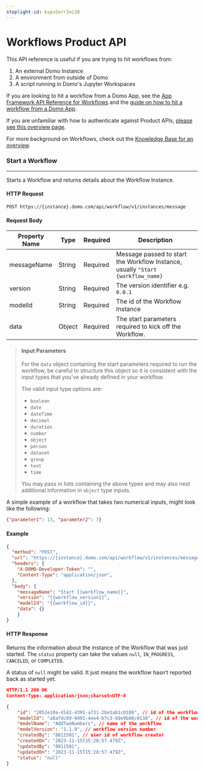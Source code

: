 ```yaml
---
stoplight-id: kspv2orr3oi30
---
```


# Workflows Product API

This API reference is useful if you are trying to hit workflows from:
1. An external Domo Instance
2. A environment from outside of Domo
3. A script running in Domo's Jupyter Workspaces

If you are looking to hit a workflow from a Domo App, see the [App Framework API Reference for Workflows](../Domo-App-APIs/Workflows-API.md) and the [guide on how to hit a workflow from a Domo App](https://developer.domo.com/portal/81056f6209bfc-start-a-workflow-from-an-app).

If you are unfamiliar with how to authenticate against Product APIs, [please see this overview page](../Getting-Started/api-authentication.md).

For more background on Workflows, check out the [Knowledge Base for an overview](https://domo-support.domo.com/s/article/000005108?language=en_US). 



### Start a Workflow
---
Starts a Workflow and returns details about the Workflow Instance.


#### HTTP Request

```text
POST https://{instance}.domo.com/api/workflow/v1/instances/message
```

#### Request Body

| Property Name| Type | Required | Description |
| --- | --- | --- | --- |
|messageName	|String	|Required	|Message passed to start the Workflow Instance, usually `"Start {workflow_name}`|
|version	|String	|Required	|The version identifier e.g. `0.0.1`|
|modelId	|String	|Required	|The id of the Workflow Instance|
|data	|Object	|Required	|The start parameters required to kick off the Workflow.|


> #### Input Parameters
>
> For the `data` object containing the start parameters required to run the workflow, be careful to structure this object so it is consistent with the input types that you've already defined in your workflow.
>
> The valid input type options are:
> - `boolean`
> - `date`
> - `dateTime`
> - `decimal`
> - `duration`
> - `number`
> - `object`
> - `person`
> - `dataset`
> - `group`
> - `text`
> - `time`
>
> You may pass in lists containing the above types and may also nest additional information in `object` type inputs.


A simple example of a workflow that takes two numerical inputs, might look like the following:
```json
{"parameter1": 13, "parameter2": 7}
```



#### Example


```json http
{
  "method": "POST",
  "url": "https://{instance}.domo.com/api/workflow/v1/instances/message",
  "headers": {
    "X-DOMO-Developer-Token": "",
    "Content-Type": "application/json",
  },
  "body": {
    "messageName": "Start {{workflow_name}}",
    "version": "{{workflow_version}}",
    "modelId": "{{workflow_id}}",
    "data": {}
    }
}
```


#### HTTP Response

Returns the information about the instance of the Workflow that was just started. The `status` property can take the values `null`, `IN_PROGRESS`, `CANCELED`,  or `COMPLETED`. 

A status of `null` might be valid. It just means the workflow hasn’t reported back as started yet.


```json
HTTP/1.1 200 OK
Content-Type: application/json;charset=UTF-8

{
    "id": "2052e10a-d142-4391-a731-2be1ab1c0188", // id of the workflow
    "modelId": "a8afdc89-9491-4ee4-b7c3-b9e9b86c0138", // id of the workflow instance
    "modelName": "AddTwoNumbers", // name of the workflow
    "modelVersion": "1.1.0", // workflow version number
    "createdBy": "8811501", // user id of workflow creator
    "createdOn": "2023-11-15T15:28:57.479Z",
    "updatedBy": "8811501",
    "updatedOn": "2023-11-15T15:28:57.479Z",
    "status": "null"
}
```





